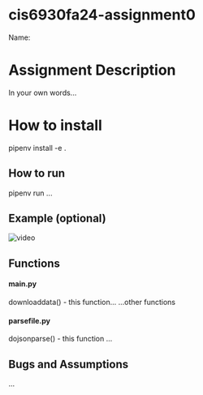 # cis6930fa24-assignment0

Name:

# Assignment Description 

In your own words...


# How to install
pipenv install -e .

## How to run
pipenv run ...

## Example (optional)
![video](video)


## Functions

#### main.py
downloaddata() - this function...
...other functions

#### parsefile.py
dojsonparse() - this function ...

## Bugs and Assumptions
...
